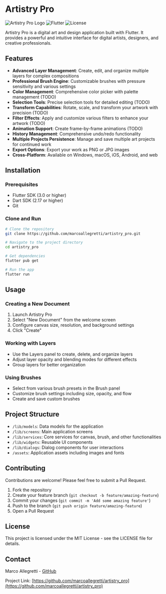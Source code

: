 # Artistry Pro

![Artistry Pro Logo](https://img.shields.io/badge/Artistry-Pro-blue)
![Flutter](https://img.shields.io/badge/Flutter-3.0+-blue.svg)
![License](https://img.shields.io/badge/License-MIT-green.svg)

Artistry Pro is a digital art and design application built with Flutter. It provides a powerful and intuitive interface for digital artists, designers, and creative professionals.

## Features

- **Advanced Layer Management**: Create, edit, and organize multiple layers for complex compositions
- **Professional Brush Engine**: Customizable brushes with pressure sensitivity and various settings
- **Color Management**: Comprehensive color picker with palette management (TODO)
- **Selection Tools**: Precise selection tools for detailed editing (TODO)
- **Transform Capabilities**: Rotate, scale, and transform your artwork with precision (TODO)
- **Filter Effects**: Apply and customize various filters to enhance your artwork (TODO)
- **Animation Support**: Create frame-by-frame animations (TODO)
- **History Management**: Comprehensive undo/redo functionality
- **Multiple Projects Persistence**: Manage and save multiple art projects for continued work
- **Export Options**: Export your work as PNG or JPG images
- **Cross-Platform**: Available on Windows, macOS, iOS, Android, and web

## Installation

### Prerequisites

- Flutter SDK (3.0 or higher)
- Dart SDK (2.17 or higher)
- Git

### Clone and Run

```bash
# Clone the repository
git clone https://github.com/marcoallegretti/artistry_pro.git

# Navigate to the project directory
cd artistry_pro

# Get dependencies
flutter pub get

# Run the app
flutter run
```

## Usage

### Creating a New Document

1. Launch Artistry Pro
2. Select "New Document" from the welcome screen
3. Configure canvas size, resolution, and background settings
4. Click "Create"

### Working with Layers

- Use the Layers panel to create, delete, and organize layers
- Adjust layer opacity and blending modes for different effects
- Group layers for better organization

### Using Brushes

- Select from various brush presets in the Brush panel
- Customize brush settings including size, opacity, and flow
- Create and save custom brushes

## Project Structure

- `/lib/models`: Data models for the application
- `/lib/screens`: Main application screens
- `/lib/services`: Core services for canvas, brush, and other functionalities
- `/lib/widgets`: Reusable UI components
- `/lib/dialogs`: Dialog components for user interactions
- `/assets`: Application assets including images and fonts

## Contributing

Contributions are welcome! Please feel free to submit a Pull Request.

1. Fork the repository
2. Create your feature branch (`git checkout -b feature/amazing-feature`)
3. Commit your changes (`git commit -m 'Add some amazing feature'`)
4. Push to the branch (`git push origin feature/amazing-feature`)
5. Open a Pull Request

## License

This project is licensed under the MIT License - see the LICENSE file for details.


## Contact

Marco Allegretti - [GitHub](https://github.com/marcoallegretti)

Project Link: [https://github.com/marcoallegretti/artistry_pro](https://github.com/marcoallegretti/artistry_pro)
